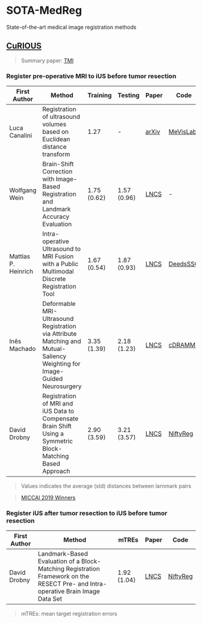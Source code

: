 # SOTA-MedReg
State-of-the-art medical image registration methods



## [CuRIOUS](https://curious2019.grand-challenge.org/Home/)

> Summary paper: [TMI](https://ieeexplore.ieee.org/document/8795512)

### Register pre-operative MRI to iUS before tumor resection

|First Author|Method|Training|Testing|Paper|Code|
|---|---|---|---|---|---|
|Luca Canalini|Registration of ultrasound volumes based on Euclidean distance transform|1.27|-|[arXiv](https://arxiv.org/abs/2001.03204)|[MeVisLab](https://www.mevislab.de/)|
|Wolfgang Wein|Brain-Shift Correction with Image-Based Registration and Landmark Accuracy Evaluation|1.75 (0.62)|1.57 (0.96)|[LNCS](https://link.springer.com/chapter/10.1007/978-3-030-01045-4_17)|-|
|Mattias P. Heinrich|Intra-operative Ultrasound to MRI Fusion with a Public Multimodal Discrete Registration Tool|1.67 (0.54)|1.87 (0.93)|[LNCS](https://link.springer.com/chapter/10.1007/978-3-030-01045-4_19)|[DeedsSSC](https://github.com/mattiaspaul/deedsBCV)|
|Inês Machado|Deformable MRI-Ultrasound Registration via Attribute Matching and Mutual-Saliency Weighting for Image-Guided Neurosurgery|3.35 (1.39) |2.18 (1.23)|[LNCS](https://link.springer.com/chapter/10.1007/978-3-030-01045-4_20)|[cDRAMMS](https://www.nitrc.org/projects/dramms/)|
|David Drobny|Registration of MRI and iUS Data to Compensate Brain Shift Using a Symmetric Block-Matching Based Approach|2.90 (3.59) |3.21 (3.57)|[LNCS](https://link.springer.com/chapter/10.1007/978-3-030-01045-4_21)|[NiftyReg](http://cmictig.cs.ucl.ac.uk/wiki/index.php/NiftyReg)|

> Values indicates the average (std) distances between larnmark pairs

> [MICCAI 2019 Winners](https://twitter.com/xiaobird/status/1184271136839950338)


### Register iUS after tumor resection to iUS before tumor resection

|First Author|Method|mTREs|Paper|Code|
|---|---|---|---|---|
|David Drobny|Landmark-Based Evaluation of a Block-Matching Registration Framework on the RESECT Pre- and Intra-operative Brain Image Data Set|1.92 (1.04)|[LNCS](https://link.springer.com/chapter/10.1007/978-3-030-33642-4_15)|[NiftyReg](https://github.com/KCL-BMEIS/niftyreg/wiki)|

>  mTREs: mean target registration errors 

